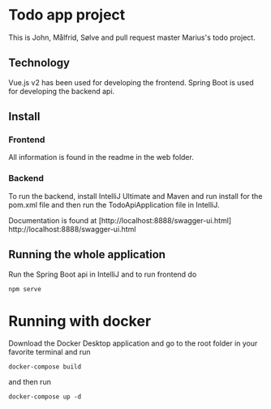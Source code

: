 # Todo app project

This is John, Målfrid, Sølve and pull request master Marius's todo project.

## Technology

Vue.js v2 has been used for developing the frontend.
Spring Boot is used for developing the backend api.

## Install

### Frontend

All information is found in the readme in the web folder.

### Backend

To run the backend, install IntelliJ Ultimate and Maven and run install for the pom.xml file and then run the TodoApiApplication file in IntelliJ.

Documentation is found at [http://localhost:8888/swagger-ui.html] http://localhost:8888/swagger-ui.html

## Running the whole application

Run the Spring Boot api in IntelliJ and to run frontend do
```
npm serve
```

# Running with docker
Download the Docker Desktop application and go to the root folder in your favorite terminal and run
```
docker-compose build
```
and then run
```
docker-compose up -d
```